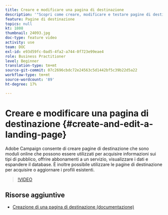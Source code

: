 ```yaml
---
title: Creare e modificare una pagina di destinazione
description: '"Scopri come creare, modificare e testare pagine di destinazione in Adobe Campaign Standard."'
feature: Pagine di destinazione
topics: null
kt: 1808
thumbnail: 24093.jpg
doc-type: feature video
activity: use
team: DOC
exl-id: e93d59fc-0ad5-4fa2-a744-0f723e99eae4
role: Business Practitioner
level: Beginner
translation-type: tm+mt
source-git-commit: 07c2696cbdc72e24563c5d1442bf5c39b22d5a22
workflow-type: tm+mt
source-wordcount: '89'
ht-degree: 17%

---
```


# Creare e modificare una pagina di destinazione {#create-and-edit-a-landing-page}

Adobe Campaign consente di creare pagine di destinazione che sono moduli online che possono essere utilizzati per acquisire informazioni sui tipi di pubblico, offrire abbonamenti a un servizio, visualizzare i dati e espandere il database. È inoltre possibile utilizzare le pagine di destinazione per acquisire o aggiornare i profili esistenti.

>[!VIDEO](https://video.tv.adobe.com/v/24093?quality=12)

## Risorse aggiuntive

* [Creazione di una pagina di destinazione (documentazione)](https://docs.campaign.adobe.com/doc/standard/getting_started/en/ACS_CreateLandingPage.html)
